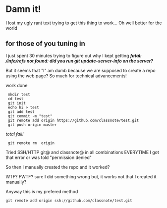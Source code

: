 #  Damn it!

I lost my ugly rant text trying to get this thing to work... Oh well better for the world

## for those of you tuning in
I just spent 30 minutes trying to figure out why I kept getting
***fatal: <ANY URL>/info/refs not found: did you run git update-server-info on the server?***

But it seems that "I" am dumb because we are supposed to create a repo using the web page?   So much for technical advancements!


work done
     
     mkdir test
     cd test
     git init
     echo hi > test
     git add test 
     git commit -m "test" 
     git remote add origin https://github.com/classnote/test.git
     git push origin master
     
*total fail!*
     
     git remote rm  origin 
Tried SSH/HTTP git@ and classnote@ in all combinations EVERYTIME I got that error or was told "permission denied"
     
So then I manually created the repo and it worked?  

WTF? FWTF? sure I did something wrong but, it works not that I created it manually?
     
   
     

Anyway this is my prefered method 
	
	git remote add origin ssh://github.com/classnote/test.git
